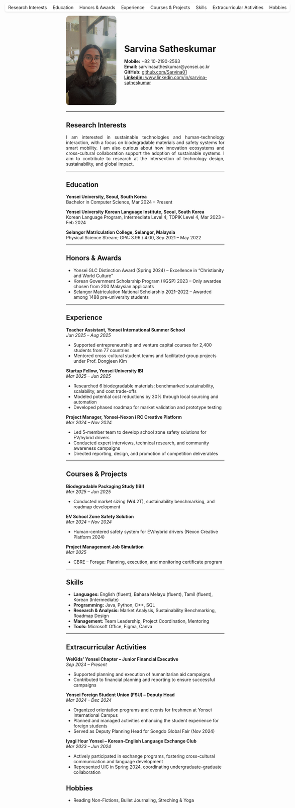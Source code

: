 <div style="position: fixed; top: 10px; right: 20px; background-color: white; padding: 5px 10px; border-radius: 5px; box-shadow: 0px 2px 5px rgba(0,0,0,0.1);">
  <a href="#research-interests" style="margin-right:15px; text-decoration:none;">Research Interests</a>
  <a href="#education" style="margin-right:15px; text-decoration:none;">Education</a>
  <a href="#honors--awards" style="margin-right:15px; text-decoration:none;">Honors & Awards</a>
  <a href="#experience" style="margin-right:15px; text-decoration:none;">Experience</a>
  <a href="#courses--projects" style="margin-right:15px; text-decoration:none;">Courses & Projects</a>
  <a href="#skills" style="margin-right:15px; text-decoration:none;">Skills</a>
  <a href="#extracurricular-activities" style="margin-right:15px; text-decoration:none;">Extracurricular Activities</a>
  <a href="#hobbies" style="text-decoration:none;">Hobbies</a>
</div>

<div style="display: flex; align-items: center; margin-bottom: 20px;">
  <img src="assets/images/profile.jpg" alt="Profile photo" width="160" style="border-radius: 10px; margin-right: 25px;">
  <div>
    <h1 style="margin-bottom: 5px;">Sarvina Satheskumar</h1>
    <p><strong>Mobile:</strong> +82 10-2190-2563<br>
    <strong>Email:</strong> sarvinasatheskumar@yonsei.ac.kr<br>
    <strong>GitHub:</strong> <a href="https://github.com/Sarvina01">github.com/Sarvina01<br>
    <strong>Linkedin:</strong> www.linkedin.com/in/sarvina-satheskumar</a></p>
  </div>
</div>

---

## Research Interests
<div style="text-align: justify;">
I am interested in sustainable technologies and human-technology interaction, with a focus on biodegradable materials and safety systems for smart mobility. I am also curious about how innovation ecosystems and cross-cultural collaboration support the adoption of sustainable systems. I aim to contribute to research at the intersection of technology design, sustainability, and global impact.
</div>

---

## Education
**Yonsei University, Seoul, South Korea**  
Bachelor in Computer Science, Mar 2024 – Present

**Yonsei University Korean Language Institute, Seoul, South Korea**  
Korean Language Program, Intermediate Level 4; TOPIK Level 4, Mar 2023 – Feb 2024

**Selangor Matriculation College, Selangor, Malaysia**  
Physical Science Stream; GPA: 3.96 / 4.00, Sep 2021 – May 2022

---

## Honors & Awards
- Yonsei GLC Distinction Award (Spring 2024) – Excellence in “Christianity and World Culture”  
- Korean Government Scholarship Program (KGSP) 2023 – Only awardee chosen from 200 Malaysian applicants  
- Selangor Matriculation National Scholarship 2021–2022 – Awarded among 1488 pre-university students

---

## Experience
**Teacher Assistant, Yonsei International Summer School**  
*Jun 2025 – Aug 2025*  
- Supported entrepreneurship and venture capital courses for 2,400 students from 77 countries  
- Mentored cross-cultural student teams and facilitated group projects under Prof. Dongjeen Kim

**Startup Fellow, Yonsei University IBI**  
*Mar 2025 – Jun 2025*  
- Researched 6 biodegradable materials; benchmarked sustainability, scalability, and cost trade-offs  
- Modeled potential cost reductions by 30% through local sourcing and automation  
- Developed phased roadmap for market validation and prototype testing

**Project Manager, Yonsei-Nexon i RC Creative Platform**  
*Mar 2024 – Nov 2024*  
- Led 5-member team to develop school zone safety solutions for EV/hybrid drivers  
- Conducted expert interviews, technical research, and community awareness campaigns  
- Directed reporting, design, and promotion of competition deliverables

---

## Courses & Projects
**Biodegradable Packaging Study (IBI)**  
*Mar 2025 – Jun 2025*  
- Conducted market sizing (₩4.2T), sustainability benchmarking, and roadmap development

**EV School Zone Safety Solution**  
*Mar 2024 – Nov 2024*  
- Human-centered safety system for EV/hybrid drivers (Nexon Creative Platform 2024)

**Project Management Job Simulation**  
*Mar 2025*  
- CBRE – Forage: Planning, execution, and monitoring certificate program

---

## Skills
- **Languages:** English (fluent), Bahasa Melayu (fluent), Tamil (fluent), Korean (Intermediate)  
- **Programming:** Java, Python, C++, SQL  
- **Research & Analysis:** Market Analysis, Sustainability Benchmarking, Roadmap Design  
- **Management:** Team Leadership, Project Coordination, Mentoring  
- **Tools:** Microsoft Office, Figma, Canva

---

## Extracurricular Activities
**WeKids’ Yonsei Chapter – Junior Financial Executive**  
*Sep 2024 – Present*  
- Supported planning and execution of humanitarian aid campaigns  
- Contributed to financial planning and reporting to ensure successful campaigns

**Yonsei Foreign Student Union (FSU) – Deputy Head**  
*Mar 2024 – Dec 2024*  
- Organized orientation programs and events for freshmen at Yonsei International Campus  
- Planned and managed activities enhancing the student experience for foreign students  
- Served as Deputy Planning Head for Songdo Global Fair (Nov 2024)

**Iyagi Hour Yonsei – Korean-English Language Exchange Club**  
*Mar 2023 – Jun 2024*  
- Actively participated in exchange programs, fostering cross-cultural communication and language development  
- Represented UIC in Spring 2024, coordinating undergraduate–graduate collaboration

## Hobbies
- Reading Non-Fictions, Bullet Journaling, Streching & Yoga
